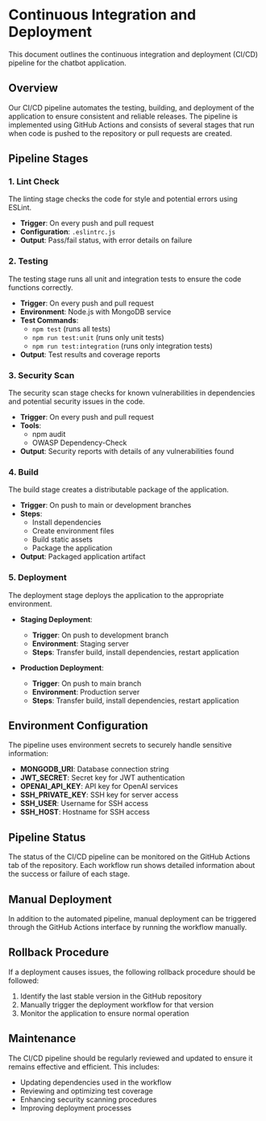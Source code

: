 # Continuous Integration and Deployment

This document outlines the continuous integration and deployment (CI/CD) pipeline for the chatbot application.

## Overview

Our CI/CD pipeline automates the testing, building, and deployment of the application to ensure consistent and reliable releases. The pipeline is implemented using GitHub Actions and consists of several stages that run when code is pushed to the repository or pull requests are created.

## Pipeline Stages

### 1. Lint Check

The linting stage checks the code for style and potential errors using ESLint.

- **Trigger**: On every push and pull request
- **Configuration**: `.eslintrc.js`
- **Output**: Pass/fail status, with error details on failure

### 2. Testing

The testing stage runs all unit and integration tests to ensure the code functions correctly.

- **Trigger**: On every push and pull request
- **Environment**: Node.js with MongoDB service
- **Test Commands**:
  - `npm test` (runs all tests)
  - `npm run test:unit` (runs only unit tests)
  - `npm run test:integration` (runs only integration tests)
- **Output**: Test results and coverage reports

### 3. Security Scan

The security scan stage checks for known vulnerabilities in dependencies and potential security issues in the code.

- **Trigger**: On every push and pull request
- **Tools**:
  - npm audit
  - OWASP Dependency-Check
- **Output**: Security reports with details of any vulnerabilities found

### 4. Build

The build stage creates a distributable package of the application.

- **Trigger**: On push to main or development branches
- **Steps**:
  - Install dependencies
  - Create environment files
  - Build static assets
  - Package the application
- **Output**: Packaged application artifact

### 5. Deployment

The deployment stage deploys the application to the appropriate environment.

- **Staging Deployment**:
  - **Trigger**: On push to development branch
  - **Environment**: Staging server
  - **Steps**: Transfer build, install dependencies, restart application
  
- **Production Deployment**:
  - **Trigger**: On push to main branch
  - **Environment**: Production server
  - **Steps**: Transfer build, install dependencies, restart application

## Environment Configuration

The pipeline uses environment secrets to securely handle sensitive information:

- **MONGODB_URI**: Database connection string
- **JWT_SECRET**: Secret key for JWT authentication
- **OPENAI_API_KEY**: API key for OpenAI services
- **SSH_PRIVATE_KEY**: SSH key for server access
- **SSH_USER**: Username for SSH access
- **SSH_HOST**: Hostname for SSH access

## Pipeline Status

The status of the CI/CD pipeline can be monitored on the GitHub Actions tab of the repository. Each workflow run shows detailed information about the success or failure of each stage.

## Manual Deployment

In addition to the automated pipeline, manual deployment can be triggered through the GitHub Actions interface by running the workflow manually.

## Rollback Procedure

If a deployment causes issues, the following rollback procedure should be followed:

1. Identify the last stable version in the GitHub repository
2. Manually trigger the deployment workflow for that version
3. Monitor the application to ensure normal operation

## Maintenance

The CI/CD pipeline should be regularly reviewed and updated to ensure it remains effective and efficient. This includes:

- Updating dependencies used in the workflow
- Reviewing and optimizing test coverage
- Enhancing security scanning procedures
- Improving deployment processes
